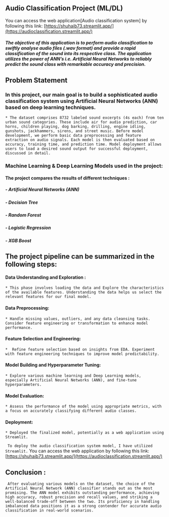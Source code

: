 ## **Audio Classification Project (ML/DL)**

<!-- <p align='center'>
  <img src='https://github.com/Shuhaib73/Classification_ML_Mushrooms_Project/blob/main/mus_ims.jpg' />
</p> -->
You can access the web application[Audio classification system] by following this link: [https://shuhaib73.streamlit.app/](https://audioclassification.streamlit.app/)
##### *The objective of this application is to perform audio classification to swiftly analyse audio files (.wav format) and provide a rapid classification of the sound into its respective class. The application utilizes the power of ANN’s i.e. Artificial Neural Networks to reliably predict the sound class with remarkable accuracy and precision.*

## **Problem Statement**
### In this project, our main goal is to build a sophisticated audio classification system using Artificial Neural Networks (ANN) based on deep learning techniques.
    * The dataset comprises 8732 labeled sound excerpts (4s each) from ten urban sound categories. These include air for audio prediction, car horns, children playing, dog barking, drilling, engine idling, gunshots, jackhammers, sirens, and street music. Before model development, we perform basic data preprocessing and feature extraction on audio signals. Each model is then evaluated based on accuracy, training time, and prediction time. Model deployment allows users to load a desired sound output for successful deployment, discussed in detail.

### Machine Learning & Deep Learning Models used in the project:
#### The project compares the results of different techniques :
##### - Artificial Neural Networks (ANN)
##### - Decision Tree
##### - Random Forest
##### - Logistic Regression
##### - XGB Boost

## The project pipeline can be summarized in the following steps: 
#### **Data Understanding and Exploration** : 
    * This phase involves loading the data and Explore the characteristics of the available features. Understanding the data helps us select the relevant features for our final model.  
#### <strong>Data Preprocessing</strong>: 
    * Handle missing values, outliers, and any data cleansing tasks. Consider feature engineering or transformation to enhance model performance.
#### <strong>Feature Selection and Engineering</strong>: 
    *  Refine feature selection based on insights from EDA. Experiment with feature engineering techniques to improve model predictability.
#### <strong>Model Building and Hyperparameter Tuning</strong>: 
    * Explore various machine learning and Deep Learning models, especially Artificial Neural Networks (ANN), and fine-tune hyperparameters.
#### <strong>Model Evaluation</strong>: 
    * Assess the performance of the model using appropriate metrics, with a focus on accurately classifying different audio classes.
#### <strong>Deployment</strong>: 
    * Deployed the finalized model, potentially as a web application using Streamlit.
``` To deploy the audio classification system model, I have utilized Streamlit.``` You can access the web application by following this link: [https://shuhaib73.streamlit.app/](https://audioclassification.streamlit.app/)


## **Conclusion** :
``` After evaluating various models on the dataset, the choice of the Artificial Neural Network (ANN) classifier stands out as the most promising. The ANN model exhibits outstanding performance, achieving high accuracy, robust precision and recall values, and striking a well-balanced trade-off between the two. Its proficiency in handling imbalanced data positions it as a strong contender for accurate audio classification in real-world scenarios.```



